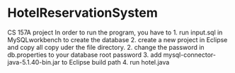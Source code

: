 # HotelReservationSystem
CS 157A project
In order to run the program, you have to
	1. run input.sql in MySQLworkbench to create the database
  2. create a new project in Eclipse and copy all copy uder the file directory.
	2. change the password in db.properties to your database root password
	3. add mysql-connector-java-5.1.40-bin.jar to Eclipse build path 
  4. run hotel.java
